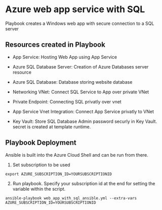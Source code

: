 # Azure web app service with SQL
Playbook creates a Windows web app with secure connection to a SQL server

## Resources created in Playbook

* App Service: Hosting Web App using App Service

* Azure SQL Database Server: Creation of Azure Databases server resource

* Azure SQL Database: Database storing website database

* Networking VNet: Connect SQL Service to App over private VNet

* Private Endpoint: Connecting SQL privatly over vnet

* App Service Vnet Integration: Connect App Service privatly to VNet

* Key Vault: Store SQL Database Admin password securly in Key Vault. secret is created at template runtime.

## Playbook Deployment

Ansible is built into the Azure Cloud Shell and can be run from there.

1. Set subscription to be used
```
export AZURE_SUBSCRIPTION_ID=YOURSUBSCRIPTIONID
```

2. Run playbook. Specify your subscription id at the end for setting the variable within the script.
```
ansible-playbook web_app_with_sql_ansible.yml --extra-vars AZURE_SUBSCRIPTION_ID=YOURSUBSCRIPTIONID
```
